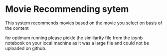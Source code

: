 # Movie Recommending sytem
 This system recommends movies based on the movie you select on basis of the content

 for optimum running please pickle the similiarity file from the ipynb notebook on your local machine as it was a large file and could not be uploaded on github.
